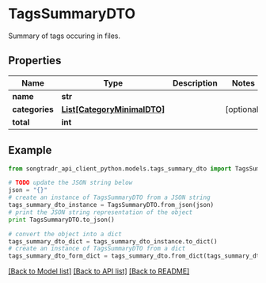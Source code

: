 # TagsSummaryDTO

Summary of tags occuring in files.

## Properties

Name | Type | Description | Notes
------------ | ------------- | ------------- | -------------
**name** | **str** |  | 
**categories** | [**List[CategoryMinimalDTO]**](CategoryMinimalDTO.md) |  | [optional] 
**total** | **int** |  | 

## Example

```python
from songtradr_api_client_python.models.tags_summary_dto import TagsSummaryDTO

# TODO update the JSON string below
json = "{}"
# create an instance of TagsSummaryDTO from a JSON string
tags_summary_dto_instance = TagsSummaryDTO.from_json(json)
# print the JSON string representation of the object
print TagsSummaryDTO.to_json()

# convert the object into a dict
tags_summary_dto_dict = tags_summary_dto_instance.to_dict()
# create an instance of TagsSummaryDTO from a dict
tags_summary_dto_form_dict = tags_summary_dto.from_dict(tags_summary_dto_dict)
```
[[Back to Model list]](../README.md#documentation-for-models) [[Back to API list]](../README.md#documentation-for-api-endpoints) [[Back to README]](../README.md)


